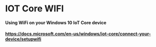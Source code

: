 # IOT Core WIFI

#### Using WiFi on your Windows 10 IoT Core device
#### https://docs.microsoft.com/en-us/windows/iot-core/connect-your-device/setupwifi
